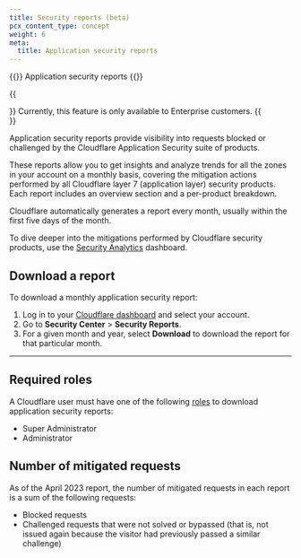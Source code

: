 ```yaml
---
title: Security reports (beta)
pcx_content_type: concept
weight: 6
meta:
  title: Application security reports
---
```


{{<beta>}} Application security reports {{</beta>}}

{{<Aside type="note">}}
Currently, this feature is only available to Enterprise customers.
{{</Aside>}}

Application security reports provide visibility into requests blocked or challenged by the Cloudflare Application Security suite of products.

These reports allow you to get insights and analyze trends for all the zones in your account on a monthly basis, covering the mitigation actions performed by all Cloudflare layer 7 (application layer) security products. Each report includes an overview section and a per-product breakdown.

Cloudflare automatically generates a report every month, usually within the first five days of the month.

To dive deeper into the mitigations performed by Cloudflare security products, use the [Security Analytics](/waf/security-analytics/) dashboard.

## Download a report

To download a monthly application security report:

1. Log in to your [Cloudflare dashboard](https://dash.cloudflare.com) and select your account.
2. Go to **Security Center** > **Security Reports**.
3. For a given month and year, select **Download** to download the report for that particular month.

---

## Required roles

A Cloudflare user must have one of the following [roles](/fundamentals/account-and-billing/members/roles/) to download application security reports:

* Super Administrator
* Administrator

## Number of mitigated requests

As of the April 2023 report, the number of mitigated requests in each report is a sum of the following requests:

* Blocked requests
* Challenged requests that were not solved or bypassed (that is, not issued again because the visitor had previously passed a similar challenge)
